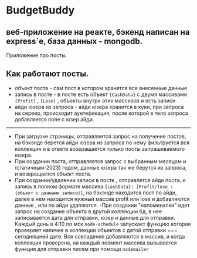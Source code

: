 # BudgetBuddy
веб-приложение на реакте, бэкенд написан на express`e, база данных - mongodb.
---
Приложение про посты.
## Как работают посты.
+ объект поста - сам пост в котором хранятся все внесенные данные
+ запись в посте - в посте есть объект `{CashData}` с двумя массивами  `[Profit]` , `[Lose]` , объекты внутри этих массивов и есть записи 
+ айди юзера из запроса - айди юзера хранится в куки, при запроса на сервер, происходит аунтефикация, после которой в тело запроса добавляется поле с юзер айди.
---
- При загрузке страницы, отправляется запрос на получение постов, на бэкэнде берется айди юзера из запроса по нему фильтруется вся коллекция и в ответе возвращается только посты запрашиваемого юзера.
- При создании поста, отправляется запрос с выбранным месяцом и (статичным-2023) годом, данные юзера так же берутся из запроса, и возвращается объект поста.
- При создании/удалении записи в посте , отправлется айди поста, и запись в полном формате массива `{cashData}: [Profit/lose : {объект с данными записи}]`, на бэкэнде находится пост по айди, далее в нем находится нужный массив profit или lose и добавляются данные , или по айди удаляются.
-При создании "напоминалки" идет запрос на создание объекта в другой коллекции бд, в нее записывается дата для отправки, юзер и данные для отправки. Каждый день в 4:10 по мск `node-schedule` запускает функцию которая проверяет наличие в коллекции  объектов с датой отправки === сегодняшней дате. Все совпадения добавляются в массив, и когда коллекция проверена, на каждый эелмент массива вызывается функция для отправки писем при помощи `nodemailer`
